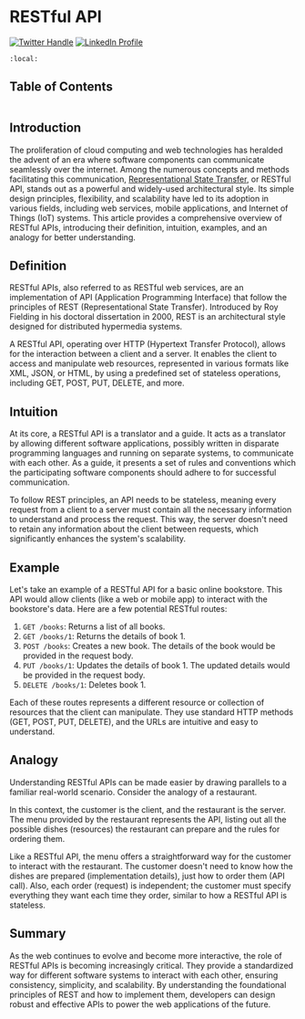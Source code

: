 # RESTful API

[![Twitter Handle](https://img.shields.io/badge/Twitter-@gaohongnan-blue?style=social&logo=twitter)](https://twitter.com/gaohongnan)
[![LinkedIn Profile](https://img.shields.io/badge/@gaohongnan-blue?style=social&logo=linkedin)](https://linkedin.com/in/gao-hongnan)

```{contents}
:local:
```

## Table of Contents

```{tableofcontents}

```

## Introduction

The proliferation of cloud computing and web technologies has heralded the
advent of an era where software components can communicate seamlessly over the
internet. Among the numerous concepts and methods facilitating this
communication,
[Representational State Transfer](https://en.wikipedia.org/wiki/REST), or
RESTful API, stands out as a powerful and widely-used architectural style. Its
simple design principles, flexibility, and scalability have led to its adoption
in various fields, including web services, mobile applications, and Internet of
Things (IoT) systems. This article provides a comprehensive overview of RESTful
APIs, introducing their definition, intuition, examples, and an analogy for
better understanding.

## Definition

RESTful APIs, also referred to as RESTful web services, are an implementation of
API (Application Programming Interface) that follow the principles of REST
(Representational State Transfer). Introduced by Roy Fielding in his doctoral
dissertation in 2000, REST is an architectural style designed for distributed
hypermedia systems.

A RESTful API, operating over HTTP (Hypertext Transfer Protocol), allows for the
interaction between a client and a server. It enables the client to access and
manipulate web resources, represented in various formats like XML, JSON, or
HTML, by using a predefined set of stateless operations, including GET, POST,
PUT, DELETE, and more.

## Intuition

At its core, a RESTful API is a translator and a guide. It acts as a translator
by allowing different software applications, possibly written in disparate
programming languages and running on separate systems, to communicate with each
other. As a guide, it presents a set of rules and conventions which the
participating software components should adhere to for successful communication.

To follow REST principles, an API needs to be stateless, meaning every request
from a client to a server must contain all the necessary information to
understand and process the request. This way, the server doesn't need to retain
any information about the client between requests, which significantly enhances
the system's scalability.

## Example

Let's take an example of a RESTful API for a basic online bookstore. This API
would allow clients (like a web or mobile app) to interact with the bookstore's
data. Here are a few potential RESTful routes:

1. `GET /books`: Returns a list of all books.
2. `GET /books/1`: Returns the details of book 1.
3. `POST /books`: Creates a new book. The details of the book would be provided
   in the request body.
4. `PUT /books/1`: Updates the details of book 1. The updated details would be
   provided in the request body.
5. `DELETE /books/1`: Deletes book 1.

Each of these routes represents a different resource or collection of resources
that the client can manipulate. They use standard HTTP methods (GET, POST, PUT,
DELETE), and the URLs are intuitive and easy to understand.

## Analogy

Understanding RESTful APIs can be made easier by drawing parallels to a familiar
real-world scenario. Consider the analogy of a restaurant.

In this context, the customer is the client, and the restaurant is the server.
The menu provided by the restaurant represents the API, listing out all the
possible dishes (resources) the restaurant can prepare and the rules for
ordering them.

Like a RESTful API, the menu offers a straightforward way for the customer to
interact with the restaurant. The customer doesn't need to know how the dishes
are prepared (implementation details), just how to order them (API call). Also,
each order (request) is independent; the customer must specify everything they
want each time they order, similar to how a RESTful API is stateless.

## Summary

As the web continues to evolve and become more interactive, the role of RESTful
APIs is becoming increasingly critical. They provide a standardized way for
different software systems to interact with each other, ensuring consistency,
simplicity, and scalability. By understanding the foundational principles of
REST and how to implement them, developers can design robust and effective APIs
to power the web applications of the future.
